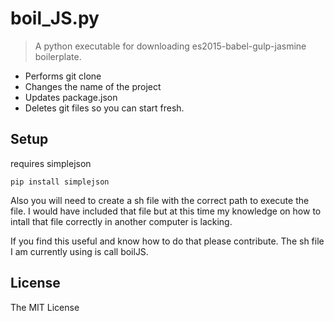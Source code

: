 # boil_JS.py

> A python executable for downloading es2015-babel-gulp-jasmine boilerplate.
- Performs git clone
- Changes the name of the project
- Updates package.json
- Deletes git files so you can start fresh.  

## Setup

requires simplejson

```
pip install simplejson
```

Also you will need to create a sh file with the correct path to execute the file.  I would have included that file but at this time my knowledge on how to intall that file correctly in another computer is lacking.  

If you find this useful and know how to do that please contribute.  The sh file I am currently using is call boilJS.

## License

The MIT License